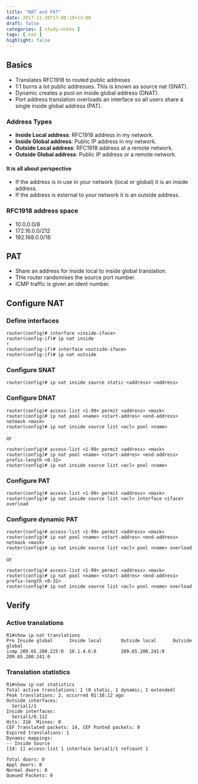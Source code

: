 ```yaml
---
title: "NAT and PAT"
date: 2017-11-30T17:08:19+13:00
draft: false
categories: [ study-notes ]
tags: [ nat ]
highlight: false
---
```


## Basics
* Translates RFC1918 to routed public addreses
* 1:1 burns a lot public addresses.  This is known as source nat (SNAT).
* Dynamic creates a pool on inside global address (DNAT).
* Port address translation overloads an interface so all users share a single inside global address (PAT).

### Address Types
* __Inside Local address__: RFC1918 address in my network.
* __Inside Global address__: Public IP address in my network.
* __Outside Local address__: RFC1918 address at a remote network.
* __Outside Global address__: Public IP address or a remote network.

#### It is all about perspective
* If the address is in use in your network (local or global) it is an inside address.
* If the address is external to your network it is an outside address.

### RFC1918 address space
* 10.0.0.0/8
* 172.16.0.0/212
* 192.168.0.0/16

## PAT
* Share an address for inside local to inside global translation.
* THe router randomises the source port number.
* ICMP traffic is given an ident number.

## Configure NAT

### Define interfaces
```
router(config)# interface <inside-iface>
router(config-if)# ip nat inside
!
router(config-if)# interface <outside-iface>
router(config-if)# ip nat outside
```

### Configure SNAT
```
router(config)# ip nat inside source static <address> <address>
```

### Configure DNAT
```
router(config)# access-list <1-99> permit <address> <mask>
router(config)# ip nat pool <name> <start-addres> <end-address> netmask <mask>
router(config)# ip nat inside source list <acl> pool <name>
```

or

```
router(config)# access-list <1-99> permit <address> <mask>
router(config)# ip nat pool <name> <start-addres> <end-address> prefix-length <0-32>
router(config)# ip nat inside source list <acl> pool <name>
```

### Configure PAT
```
router(config)# access-list <1-99> permit <address> <mask>
router(config)# ip nat inside source list <acl> interface <iface> overload
```

### Configure dynamic PAT
```
router(config)# access-list <1-99> permit <address> <mask>
router(config)# ip nat pool <name> <start-addres> <end-address> netmask <mask>
router(config)# ip nat inside source list <acl> pool <name> overload
```

or

```
router(config)# access-list <1-99> permit <address> <mask>
router(config)# ip nat pool <name> <start-addres> <end-address> prefix-length <0-32>
router(config)# ip nat inside source list <acl> pool <name> overload
```


## Verify
### Active translations
```
R1#show ip nat translations 
Pro Inside global      Inside local       Outside local      Outside global
icmp 209.65.200.225:0  10.1.4.6:0         209.65.200.241:0   209.65.200.241:0
```

### Translation statistics
```
R1#show ip nat statistics 
Total active translations: 1 (0 static, 1 dynamic; 1 extended)
Peak translations: 2, occurred 01:16:12 ago
Outside interfaces:
  Serial1/1
Inside interfaces: 
  Serial1/0.112
Hits: 216  Misses: 0
CEF Translated packets: 14, CEF Punted packets: 0
Expired translations: 1
Dynamic mappings:
-- Inside Source
[Id: 1] access-list 1 interface Serial1/1 refcount 1

Total doors: 0
Appl doors: 0
Normal doors: 0
Queued Packets: 0
```